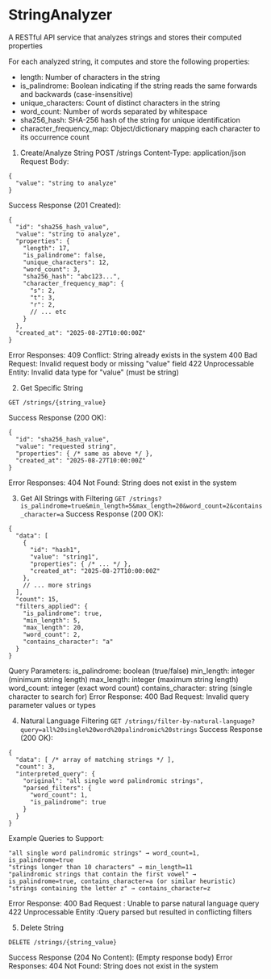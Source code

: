 ﻿# StringAnalyzer
A RESTful API service that analyzes strings and stores their computed properties

For each analyzed string, it computes and store the following properties:
- length: Number of characters in the string
- is_palindrome: Boolean indicating if the string reads the same forwards and backwards (case-insensitive)
- unique_characters: Count of distinct characters in the string
- word_count: Number of words separated by whitespace
- sha256_hash: SHA-256 hash of the string for unique identification
- character_frequency_map: Object/dictionary mapping each character to its occurrence count

1. Create/Analyze String
POST /strings
Content-Type: application/json
Request Body:
```
{
  "value": "string to analyze"
}
```
Success Response (201 Created):
```
{
  "id": "sha256_hash_value",
  "value": "string to analyze",
  "properties": {
    "length": 17,
    "is_palindrome": false,
    "unique_characters": 12,
    "word_count": 3,
    "sha256_hash": "abc123...",
    "character_frequency_map": {
      "s": 2,
      "t": 3,
      "r": 2,
      // ... etc
    }
  },
  "created_at": "2025-08-27T10:00:00Z"
}
```
Error Responses:
409 Conflict: String already exists in the system
400 Bad Request: Invalid request body or missing "value" field
422 Unprocessable Entity: Invalid data type for "value" (must be string)


2. Get Specific String
```
GET /strings/{string_value}
```
Success Response (200 OK):
```
{
  "id": "sha256_hash_value",
  "value": "requested string",
  "properties": { /* same as above */ },
  "created_at": "2025-08-27T10:00:00Z"
}
```
Error Responses:
404 Not Found: String does not exist in the system


3. Get All Strings with Filtering
```GET /strings?is_palindrome=true&min_length=5&max_length=20&word_count=2&contains_character=a```
Success Response (200 OK):
```
{
  "data": [
    {
      "id": "hash1",
      "value": "string1",
      "properties": { /* ... */ },
      "created_at": "2025-08-27T10:00:00Z"
    },
    // ... more strings
  ],
  "count": 15,
  "filters_applied": {
    "is_palindrome": true,
    "min_length": 5,
    "max_length": 20,
    "word_count": 2,
    "contains_character": "a"
  }
}
```
Query Parameters:
is_palindrome: boolean (true/false)
min_length: integer (minimum string length)
max_length: integer (maximum string length)
word_count: integer (exact word count)
contains_character: string (single character to search for)
Error Response:
400 Bad Request: Invalid query parameter values or types


4. Natural Language Filtering
```GET /strings/filter-by-natural-language?query=all%20single%20word%20palindromic%20strings```
Success Response (200 OK):
```
{
  "data": [ /* array of matching strings */ ],
  "count": 3,
  "interpreted_query": {
    "original": "all single word palindromic strings",
    "parsed_filters": {
      "word_count": 1,
      "is_palindrome": true
    }
  }
}
```
Example Queries to Support:
```
"all single word palindromic strings" → word_count=1, is_palindrome=true
"strings longer than 10 characters" → min_length=11
"palindromic strings that contain the first vowel" → is_palindrome=true, contains_character=a (or similar heuristic)
"strings containing the letter z" → contains_character=z
```
Error Response:
400 Bad Request : Unable to parse natural language query
422 Unprocessable Entity :Query parsed but resulted in conflicting filters

5. Delete String
```
DELETE /strings/{string_value}
```
Success Response (204 No Content): (Empty response body)
Error Responses:
404 Not Found: String does not exist in the system
